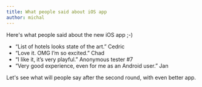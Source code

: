 ```yaml
---
title: What people said about iOS app
author: michal
---
```


Here's what people said about the new iOS app ;-)

* “List of hotels looks state of the art.” Cedric
* “Love it. OMG I’m so excited.” Chad
* “I like it, it’s very playful.” Anonymous tester #7
* “Very good experience, even for me as an Android user.” Jan

Let's see what will people say after the second round, with even better app.